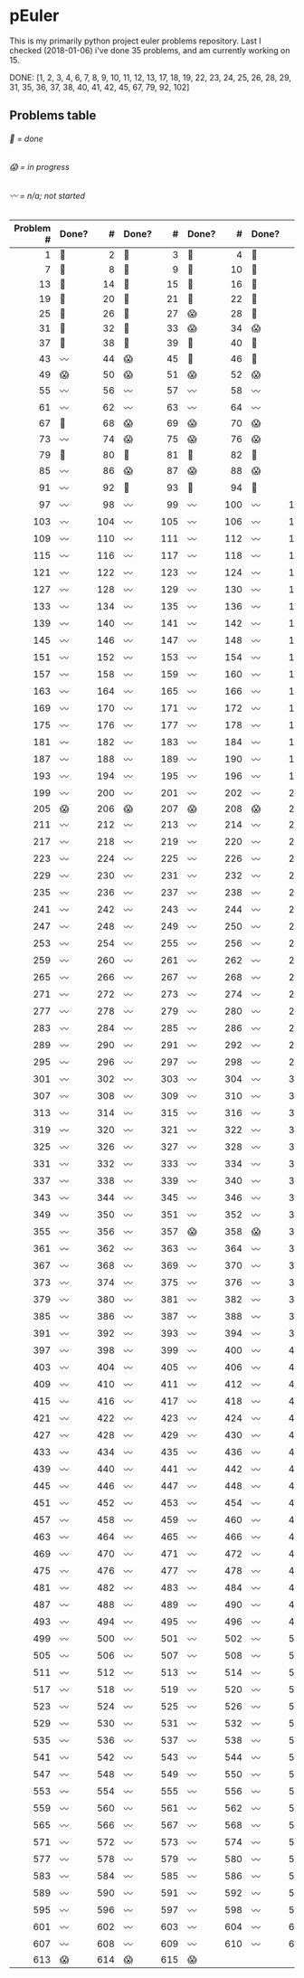# pEuler

This is my primarily python project euler problems repository.
Last I checked (2018-01-06) i've done 35 problems, and am currently working on 15.

DONE: [1, 2, 3, 4, 6, 7, 8, 9, 10, 11, 12, 13, 17, 18, 19, 22, 23, 24, 25, 26, 28, 29, 31, 35, 36, 37, 38, 40, 41, 42, 45, 67, 79, 92, 102]

## Problems table

###### :metal: = done

###### :scream: = in progress

###### :wavy_dash: = n/a; not started

| Problem # | Done? | # | Done? | # | Done? | # | Done? | # | Done? | # | Done? |
| ---:|:--- | ---:|:--- | ---:|:--- | ---:|:--- | ---:|:--- | ---:|:--- |
| 1 | :metal: | 2 | :metal: | 3 | :metal: | 4 | :metal: | 5 | :scream: | 6 | :metal: |
| 7 | :metal: | 8 | :metal: | 9 | :metal: | 10 | :metal: | 11 | :metal: | 12 | :metal: |
| 13 | :metal: | 14 | :metal: | 15 | :metal: | 16 | :metal: | 17 | :metal: | 18 | :metal: |
| 19 | :metal: | 20 | :metal: | 21 | :metal: | 22 | :metal: | 23 | :metal: | 24 | :metal: |
| 25 | :metal: | 26 | :metal: | 27 | :scream: | 28 | :metal: | 29 | :metal: | 30 | :metal: |
| 31 | :metal: | 32 | :metal: | 33 | :scream: | 34 | :scream: | 35 | :metal: | 36 | :metal: |
| 37 | :metal: | 38 | :metal: | 39 | :metal: | 40 | :metal: | 41 | :metal: | 42 | :metal: |
| 43 | :wavy_dash: | 44 | :scream: | 45 | :metal: | 46 | :metal: | 47 | :scream: | 48 | :scream: |
| 49 | :scream: | 50 | :scream: | 51 | :scream: | 52 | :scream: | 53 | :scream: | 54 | :scream: |
| 55 | :wavy_dash: | 56 | :wavy_dash: | 57 | :wavy_dash: | 58 | :wavy_dash: | 59 | :wavy_dash: | 60 | :wavy_dash: |
| 61 | :wavy_dash: | 62 | :wavy_dash: | 63 | :wavy_dash: | 64 | :wavy_dash: | 65 | :wavy_dash: | 66 | :wavy_dash: |
| 67 | :metal: | 68 | :scream: | 69 | :scream: | 70 | :scream: | 71 | :scream: | 72 | :scream: |
| 73 | :wavy_dash: | 74 | :scream: | 75 | :scream: | 76 | :scream: | 77 | :scream: | 78 | :scream: |
| 79 | :metal: | 80 | :metal: | 81 | :metal: | 82 | :metal: | 83 | :metal: | 84 | :metal: |
| 85 | :wavy_dash: | 86 | :scream: | 87 | :scream: | 88 | :scream: | 89 | :scream: | 90 | :scream: |
| 91 | :wavy_dash: | 92 | :metal: | 93 | :metal: | 94 | :metal: | 95 | :metal: | 96 | :metal: |
| 97 | :wavy_dash: | 98 | :wavy_dash: | 99 | :wavy_dash: | 100 | :wavy_dash: | 101 | :wavy_dash: | 102 | :metal: |
| 103 | :wavy_dash: | 104 | :wavy_dash: | 105 | :wavy_dash: | 106 | :wavy_dash: | 107 | :wavy_dash: | 108 | :wavy_dash: |
| 109 | :wavy_dash: | 110 | :wavy_dash: | 111 | :wavy_dash: | 112 | :wavy_dash: | 113 | :wavy_dash: | 114 | :wavy_dash: |
| 115 | :wavy_dash: | 116 | :wavy_dash: | 117 | :wavy_dash: | 118 | :wavy_dash: | 119 | :wavy_dash: | 120 | :wavy_dash: |
| 121 | :wavy_dash: | 122 | :wavy_dash: | 123 | :wavy_dash: | 124 | :wavy_dash: | 125 | :wavy_dash: | 126 | :wavy_dash: |
| 127 | :wavy_dash: | 128 | :wavy_dash: | 129 | :wavy_dash: | 130 | :wavy_dash: | 131 | :wavy_dash: | 132 | :wavy_dash: |
| 133 | :wavy_dash: | 134 | :wavy_dash: | 135 | :wavy_dash: | 136 | :wavy_dash: | 137 | :wavy_dash: | 138 | :wavy_dash: |
| 139 | :wavy_dash: | 140 | :wavy_dash: | 141 | :wavy_dash: | 142 | :wavy_dash: | 143 | :wavy_dash: | 144 | :wavy_dash: |
| 145 | :wavy_dash: | 146 | :wavy_dash: | 147 | :wavy_dash: | 148 | :wavy_dash: | 149 | :wavy_dash: | 150 | :wavy_dash: |
| 151 | :wavy_dash: | 152 | :wavy_dash: | 153 | :wavy_dash: | 154 | :wavy_dash: | 155 | :wavy_dash: | 156 | :wavy_dash: |
| 157 | :wavy_dash: | 158 | :wavy_dash: | 159 | :wavy_dash: | 160 | :wavy_dash: | 161 | :wavy_dash: | 162 | :wavy_dash: |
| 163 | :wavy_dash: | 164 | :wavy_dash: | 165 | :wavy_dash: | 166 | :wavy_dash: | 167 | :wavy_dash: | 168 | :wavy_dash: |
| 169 | :wavy_dash: | 170 | :wavy_dash: | 171 | :wavy_dash: | 172 | :wavy_dash: | 173 | :wavy_dash: | 174 | :wavy_dash: |
| 175 | :wavy_dash: | 176 | :wavy_dash: | 177 | :wavy_dash: | 178 | :wavy_dash: | 179 | :wavy_dash: | 180 | :wavy_dash: |
| 181 | :wavy_dash: | 182 | :wavy_dash: | 183 | :wavy_dash: | 184 | :wavy_dash: | 185 | :wavy_dash: | 186 | :wavy_dash: |
| 187 | :wavy_dash: | 188 | :wavy_dash: | 189 | :wavy_dash: | 190 | :wavy_dash: | 191 | :wavy_dash: | 192 | :wavy_dash: |
| 193 | :wavy_dash: | 194 | :wavy_dash: | 195 | :wavy_dash: | 196 | :wavy_dash: | 197 | :wavy_dash: | 198 | :wavy_dash: |
| 199 | :wavy_dash: | 200 | :wavy_dash: | 201 | :wavy_dash: | 202 | :wavy_dash: | 203 | :wavy_dash: | 204 | :wavy_dash: |
| 205 | :scream: | 206 | :scream: | 207 | :scream: | 208 | :scream: | 209 | :scream: | 210 | :scream: |
| 211 | :wavy_dash: | 212 | :wavy_dash: | 213 | :wavy_dash: | 214 | :wavy_dash: | 215 | :wavy_dash: | 216 | :wavy_dash: |
| 217 | :wavy_dash: | 218 | :wavy_dash: | 219 | :wavy_dash: | 220 | :wavy_dash: | 221 | :wavy_dash: | 222 | :wavy_dash: |
| 223 | :wavy_dash: | 224 | :wavy_dash: | 225 | :wavy_dash: | 226 | :wavy_dash: | 227 | :wavy_dash: | 228 | :wavy_dash: |
| 229 | :wavy_dash: | 230 | :wavy_dash: | 231 | :wavy_dash: | 232 | :wavy_dash: | 233 | :wavy_dash: | 234 | :wavy_dash: |
| 235 | :wavy_dash: | 236 | :wavy_dash: | 237 | :wavy_dash: | 238 | :wavy_dash: | 239 | :wavy_dash: | 240 | :wavy_dash: |
| 241 | :wavy_dash: | 242 | :wavy_dash: | 243 | :wavy_dash: | 244 | :wavy_dash: | 245 | :wavy_dash: | 246 | :wavy_dash: |
| 247 | :wavy_dash: | 248 | :wavy_dash: | 249 | :wavy_dash: | 250 | :wavy_dash: | 251 | :wavy_dash: | 252 | :wavy_dash: |
| 253 | :wavy_dash: | 254 | :wavy_dash: | 255 | :wavy_dash: | 256 | :wavy_dash: | 257 | :wavy_dash: | 258 | :wavy_dash: |
| 259 | :wavy_dash: | 260 | :wavy_dash: | 261 | :wavy_dash: | 262 | :wavy_dash: | 263 | :wavy_dash: | 264 | :wavy_dash: |
| 265 | :wavy_dash: | 266 | :wavy_dash: | 267 | :wavy_dash: | 268 | :wavy_dash: | 269 | :wavy_dash: | 270 | :wavy_dash: |
| 271 | :wavy_dash: | 272 | :wavy_dash: | 273 | :wavy_dash: | 274 | :wavy_dash: | 275 | :wavy_dash: | 276 | :wavy_dash: |
| 277 | :wavy_dash: | 278 | :wavy_dash: | 279 | :wavy_dash: | 280 | :wavy_dash: | 281 | :wavy_dash: | 282 | :wavy_dash: |
| 283 | :wavy_dash: | 284 | :wavy_dash: | 285 | :wavy_dash: | 286 | :wavy_dash: | 287 | :wavy_dash: | 288 | :wavy_dash: |
| 289 | :wavy_dash: | 290 | :wavy_dash: | 291 | :wavy_dash: | 292 | :wavy_dash: | 293 | :wavy_dash: | 294 | :wavy_dash: |
| 295 | :wavy_dash: | 296 | :wavy_dash: | 297 | :wavy_dash: | 298 | :wavy_dash: | 299 | :wavy_dash: | 300 | :wavy_dash: |
| 301 | :wavy_dash: | 302 | :wavy_dash: | 303 | :wavy_dash: | 304 | :wavy_dash: | 305 | :wavy_dash: | 306 | :wavy_dash: |
| 307 | :wavy_dash: | 308 | :wavy_dash: | 309 | :wavy_dash: | 310 | :wavy_dash: | 311 | :wavy_dash: | 312 | :wavy_dash: |
| 313 | :wavy_dash: | 314 | :wavy_dash: | 315 | :wavy_dash: | 316 | :wavy_dash: | 317 | :wavy_dash: | 318 | :wavy_dash: |
| 319 | :wavy_dash: | 320 | :wavy_dash: | 321 | :wavy_dash: | 322 | :wavy_dash: | 323 | :wavy_dash: | 324 | :wavy_dash: |
| 325 | :wavy_dash: | 326 | :wavy_dash: | 327 | :wavy_dash: | 328 | :wavy_dash: | 329 | :wavy_dash: | 330 | :wavy_dash: |
| 331 | :wavy_dash: | 332 | :wavy_dash: | 333 | :wavy_dash: | 334 | :wavy_dash: | 335 | :wavy_dash: | 336 | :wavy_dash: |
| 337 | :wavy_dash: | 338 | :wavy_dash: | 339 | :wavy_dash: | 340 | :wavy_dash: | 341 | :wavy_dash: | 342 | :wavy_dash: |
| 343 | :wavy_dash: | 344 | :wavy_dash: | 345 | :wavy_dash: | 346 | :wavy_dash: | 347 | :wavy_dash: | 348 | :wavy_dash: |
| 349 | :wavy_dash: | 350 | :wavy_dash: | 351 | :wavy_dash: | 352 | :wavy_dash: | 353 | :wavy_dash: | 354 | :wavy_dash: |
| 355 | :wavy_dash: | 356 | :wavy_dash: | 357 | :scream: | 358 | :scream: | 359 | :scream: | 360 | :scream: |
| 361 | :wavy_dash: | 362 | :wavy_dash: | 363 | :wavy_dash: | 364 | :wavy_dash: | 365 | :wavy_dash: | 366 | :wavy_dash: |
| 367 | :wavy_dash: | 368 | :wavy_dash: | 369 | :wavy_dash: | 370 | :wavy_dash: | 371 | :wavy_dash: | 372 | :wavy_dash: |
| 373 | :wavy_dash: | 374 | :wavy_dash: | 375 | :wavy_dash: | 376 | :wavy_dash: | 377 | :wavy_dash: | 378 | :wavy_dash: |
| 379 | :wavy_dash: | 380 | :wavy_dash: | 381 | :wavy_dash: | 382 | :wavy_dash: | 383 | :wavy_dash: | 384 | :wavy_dash: |
| 385 | :wavy_dash: | 386 | :wavy_dash: | 387 | :wavy_dash: | 388 | :wavy_dash: | 389 | :wavy_dash: | 390 | :wavy_dash: |
| 391 | :wavy_dash: | 392 | :wavy_dash: | 393 | :wavy_dash: | 394 | :wavy_dash: | 395 | :wavy_dash: | 396 | :wavy_dash: |
| 397 | :wavy_dash: | 398 | :wavy_dash: | 399 | :wavy_dash: | 400 | :wavy_dash: | 401 | :wavy_dash: | 402 | :wavy_dash: |
| 403 | :wavy_dash: | 404 | :wavy_dash: | 405 | :wavy_dash: | 406 | :wavy_dash: | 407 | :wavy_dash: | 408 | :wavy_dash: |
| 409 | :wavy_dash: | 410 | :wavy_dash: | 411 | :wavy_dash: | 412 | :wavy_dash: | 413 | :wavy_dash: | 414 | :wavy_dash: |
| 415 | :wavy_dash: | 416 | :wavy_dash: | 417 | :wavy_dash: | 418 | :wavy_dash: | 419 | :wavy_dash: | 420 | :wavy_dash: |
| 421 | :wavy_dash: | 422 | :wavy_dash: | 423 | :wavy_dash: | 424 | :wavy_dash: | 425 | :wavy_dash: | 426 | :wavy_dash: |
| 427 | :wavy_dash: | 428 | :wavy_dash: | 429 | :wavy_dash: | 430 | :wavy_dash: | 431 | :wavy_dash: | 432 | :wavy_dash: |
| 433 | :wavy_dash: | 434 | :wavy_dash: | 435 | :wavy_dash: | 436 | :wavy_dash: | 437 | :wavy_dash: | 438 | :wavy_dash: |
| 439 | :wavy_dash: | 440 | :wavy_dash: | 441 | :wavy_dash: | 442 | :wavy_dash: | 443 | :wavy_dash: | 444 | :wavy_dash: |
| 445 | :wavy_dash: | 446 | :wavy_dash: | 447 | :wavy_dash: | 448 | :wavy_dash: | 449 | :wavy_dash: | 450 | :wavy_dash: |
| 451 | :wavy_dash: | 452 | :wavy_dash: | 453 | :wavy_dash: | 454 | :wavy_dash: | 455 | :wavy_dash: | 456 | :wavy_dash: |
| 457 | :wavy_dash: | 458 | :wavy_dash: | 459 | :wavy_dash: | 460 | :wavy_dash: | 461 | :wavy_dash: | 462 | :wavy_dash: |
| 463 | :wavy_dash: | 464 | :wavy_dash: | 465 | :wavy_dash: | 466 | :wavy_dash: | 467 | :wavy_dash: | 468 | :wavy_dash: |
| 469 | :wavy_dash: | 470 | :wavy_dash: | 471 | :wavy_dash: | 472 | :wavy_dash: | 473 | :wavy_dash: | 474 | :wavy_dash: |
| 475 | :wavy_dash: | 476 | :wavy_dash: | 477 | :wavy_dash: | 478 | :wavy_dash: | 479 | :wavy_dash: | 480 | :wavy_dash: |
| 481 | :wavy_dash: | 482 | :wavy_dash: | 483 | :wavy_dash: | 484 | :wavy_dash: | 485 | :wavy_dash: | 486 | :wavy_dash: |
| 487 | :wavy_dash: | 488 | :wavy_dash: | 489 | :wavy_dash: | 490 | :wavy_dash: | 491 | :wavy_dash: | 492 | :wavy_dash: |
| 493 | :wavy_dash: | 494 | :wavy_dash: | 495 | :wavy_dash: | 496 | :wavy_dash: | 497 | :wavy_dash: | 498 | :wavy_dash: |
| 499 | :wavy_dash: | 500 | :wavy_dash: | 501 | :wavy_dash: | 502 | :wavy_dash: | 503 | :wavy_dash: | 504 | :wavy_dash: |
| 505 | :wavy_dash: | 506 | :wavy_dash: | 507 | :wavy_dash: | 508 | :wavy_dash: | 509 | :wavy_dash: | 510 | :wavy_dash: |
| 511 | :wavy_dash: | 512 | :wavy_dash: | 513 | :wavy_dash: | 514 | :wavy_dash: | 515 | :wavy_dash: | 516 | :wavy_dash: |
| 517 | :wavy_dash: | 518 | :wavy_dash: | 519 | :wavy_dash: | 520 | :wavy_dash: | 521 | :wavy_dash: | 522 | :wavy_dash: |
| 523 | :wavy_dash: | 524 | :wavy_dash: | 525 | :wavy_dash: | 526 | :wavy_dash: | 527 | :wavy_dash: | 528 | :wavy_dash: |
| 529 | :wavy_dash: | 530 | :wavy_dash: | 531 | :wavy_dash: | 532 | :wavy_dash: | 533 | :wavy_dash: | 534 | :wavy_dash: |
| 535 | :wavy_dash: | 536 | :wavy_dash: | 537 | :wavy_dash: | 538 | :wavy_dash: | 539 | :wavy_dash: | 540 | :wavy_dash: |
| 541 | :wavy_dash: | 542 | :wavy_dash: | 543 | :wavy_dash: | 544 | :wavy_dash: | 545 | :wavy_dash: | 546 | :wavy_dash: |
| 547 | :wavy_dash: | 548 | :wavy_dash: | 549 | :wavy_dash: | 550 | :wavy_dash: | 551 | :wavy_dash: | 552 | :wavy_dash: |
| 553 | :wavy_dash: | 554 | :wavy_dash: | 555 | :wavy_dash: | 556 | :wavy_dash: | 557 | :wavy_dash: | 558 | :wavy_dash: |
| 559 | :wavy_dash: | 560 | :wavy_dash: | 561 | :wavy_dash: | 562 | :wavy_dash: | 563 | :wavy_dash: | 564 | :wavy_dash: |
| 565 | :wavy_dash: | 566 | :wavy_dash: | 567 | :wavy_dash: | 568 | :wavy_dash: | 569 | :wavy_dash: | 570 | :wavy_dash: |
| 571 | :wavy_dash: | 572 | :wavy_dash: | 573 | :wavy_dash: | 574 | :wavy_dash: | 575 | :wavy_dash: | 576 | :wavy_dash: |
| 577 | :wavy_dash: | 578 | :wavy_dash: | 579 | :wavy_dash: | 580 | :wavy_dash: | 581 | :wavy_dash: | 582 | :wavy_dash: |
| 583 | :wavy_dash: | 584 | :wavy_dash: | 585 | :wavy_dash: | 586 | :wavy_dash: | 587 | :wavy_dash: | 588 | :wavy_dash: |
| 589 | :wavy_dash: | 590 | :wavy_dash: | 591 | :wavy_dash: | 592 | :wavy_dash: | 593 | :wavy_dash: | 594 | :wavy_dash: |
| 595 | :wavy_dash: | 596 | :wavy_dash: | 597 | :wavy_dash: | 598 | :wavy_dash: | 599 | :wavy_dash: | 600 | :wavy_dash: |
| 601 | :wavy_dash: | 602 | :wavy_dash: | 603 | :wavy_dash: | 604 | :wavy_dash: | 605 | :wavy_dash: | 606 | :wavy_dash: |
| 607 | :wavy_dash: | 608 | :wavy_dash: | 609 | :wavy_dash: | 610 | :wavy_dash: | 611 | :wavy_dash: | 612 | :wavy_dash: |
| 613 | :scream: | 614 | :scream: | 615 | :scream: |
